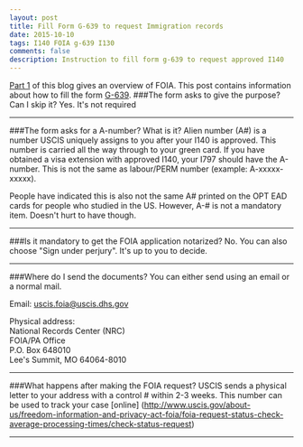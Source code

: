 ```yaml
---
layout: post
title: Fill Form G-639 to request Immigration records
date: 2015-10-10
tags: I140 FOIA g-639 I130
comments: false
description: Instruction to fill form g-639 to request approved I140
---
```

[Part 1](/posts/request-i140-via-foia/) of this blog gives an overview of FOIA.
This post contains information about how to fill the form [G-639](http://www.uscis.gov/sites/default/files/files/form/g-639.pdf).
###The form asks to give the purpose? Can I skip it?
Yes. It's not required
* * *
###The form asks for a A-number? What is it?
Alien number (A#) is a number USCIS uniquely assigns to you after your I140 is approved. This number is carried all the way through
 to your green card. If you have obtained a visa extension with approved I140, your I797 should have the A-number.
 This is not the same as labour/PERM number (example: A-xxxxx-xxxxx).

 People have indicated this is also not the same A# printed on the OPT EAD cards for people who studied in the US.
 However, A-# is not a mandatory item. Doesn't hurt to have though.
* * *
###Is it mandatory to get the FOIA application notarized?
No. You can also choose "Sign under perjury". It's up to you to decide.
* * *
###Where do I send the documents?
You can either send using an email or a normal mail.

Email:
uscis.foia@uscis.dhs.gov

Physical address:</br>
National Records Center (NRC)</br>
FOIA/PA Office</br>
P.O. Box 648010</br>
Lee's Summit, MO 64064-8010</br>
* * *
###What happens after making the FOIA request?
USCIS sends a physical letter to your address with a control # within 2-3 weeks. This number can be used to track your case [online]
(http://www.uscis.gov/about-us/freedom-information-and-privacy-act-foia/foia-request-status-check-average-processing-times/check-status-request)

* * *
